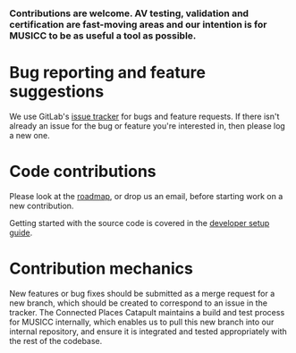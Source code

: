 ### Contributions are welcome. AV testing, validation and certification are fast-moving areas and our intention is for MUSICC to be as useful a tool as possible.

# Bug reporting and feature suggestions

We use GitLab's [issue tracker](https://gitlab.com/connected-places-catapult/musicc/-/issues) for bugs and feature requests. If there isn't already an issue for the bug or feature you're interested in, then please log a new one.

# Code contributions

Please look at the [roadmap](docs/Roadmap.md), or drop us an email, before starting work on a new contribution.

Getting started with the source code is covered in the [developer setup guide](docs/developer_setup.md).

# Contribution mechanics

New features or bug fixes should be submitted as a merge request for a new branch, which should be created to correspond to an issue in the tracker. The Connected Places Catapult maintains a build and test process for MUSICC internally, which enables us to pull this new branch into our internal repository, and ensure it is integrated and tested appropriately with the rest of the codebase.